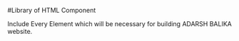 #Library of HTML Component

Include Every Element which will be necessary for building ADARSH BALIKA website. 
